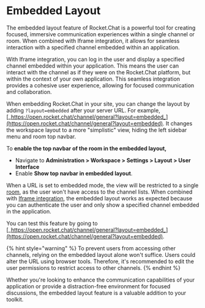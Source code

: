 # Embedded Layout

The embedded layout feature of Rocket.Chat is a powerful tool for creating focused, immersive communication experiences within a single channel or room. When combined with Iframe integration, it allows for seamless interaction with a specified channel embedded within an application.

With Iframe integration, you can log in the user and display a specified channel embedded within your application. This means the user can interact with the channel as if they were on the Rocket.Chat platform, but within the context of your own application. This seamless integration provides a cohesive user experience, allowing for focused communication and collaboration.

When embedding Rocket.Chat in your site, you can change the layout by adding `?layout=embedded` after your server URL. For example, [_https://open.rocket.chat/channel/general?layout=embedded_](https://open.rocket.chat/channel/general?layout=embedded). It changes the workspace layout to a more "simplistic" view, hiding the left sidebar menu and room top navbar.

To **enable the top navbar of the room in the embedded layout,**&#x20;

* Navigate to **Administration > Workspace > Settings > Layout > User Interface**&#x20;
* &#x20;Enable **Show top navbar in embedded layout**.

When a URL is set to embedded mode, the view will be restricted to a single [room](https://docs.rocket.chat/use-rocket.chat/user-guides/rooms), as the user won't have access to the channel lists. When combined with [Iframe integration](iframe-integration/), the embedded layout works as expected because you can authenticate the user and only show a specified channel embedded in the application.

You can test this feature by going to  [_https://open.rocket.chat/channel/general?layout=embedded_](https://open.rocket.chat/channel/general?layout=embedded).

{% hint style="warning" %}
To prevent users from accessing other channels, relying on the embedded layout alone won't suffice. Users could alter the URL using browser tools. Therefore, it's recommended to edit the user permissions to restrict access to other channels.
{% endhint %}

Whether you're looking to enhance the communication capabilities of your application or provide a distraction-free environment for focused discussions, the embedded layout feature is a valuable addition to your toolkit.
